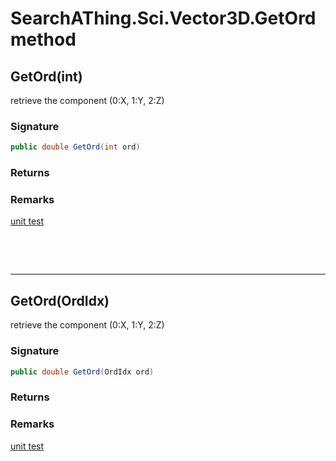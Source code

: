 # SearchAThing.Sci.Vector3D.GetOrd method
## GetOrd(int)
retrieve the component (0:X, 1:Y, 2:Z)

### Signature
```csharp
public double GetOrd(int ord)
```
### Returns

### Remarks
[unit test](/test/Vector3D/Vector3DTest_0003.cs)

<p>&nbsp;</p>
<p>&nbsp;</p>
<hr/>

## GetOrd(OrdIdx)
retrieve the component (0:X, 1:Y, 2:Z)

### Signature
```csharp
public double GetOrd(OrdIdx ord)
```
### Returns

### Remarks
[unit test](/test/Vector3D/Vector3DTest_0003.cs)
